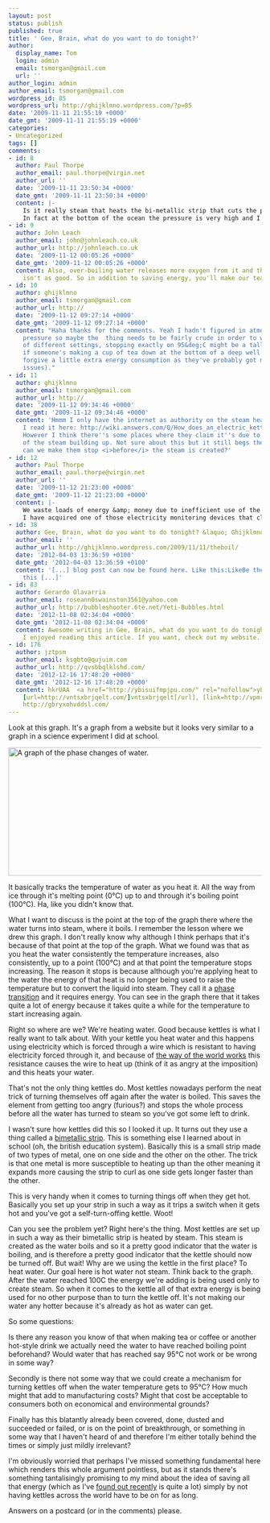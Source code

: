```yaml
---
layout: post
status: publish
published: true
title: ' Gee, Brain, what do you want to do tonight?'
author:
  display_name: Tom
  login: admin
  email: tsmorgan@gmail.com
  url: ''
author_login: admin
author_email: tsmorgan@gmail.com
wordpress_id: 85
wordpress_url: http://ghijklmno.wordpress.com/?p=85
date: '2009-11-11 21:55:19 +0000'
date_gmt: '2009-11-11 21:55:19 +0000'
categories:
- Uncategorized
tags: []
comments:
- id: 8
  author: Paul Thorpe
  author_email: paul.thorpe@virgin.net
  author_url: ''
  date: '2009-11-11 23:50:34 +0000'
  date_gmt: '2009-11-11 23:50:34 +0000'
  content: |-
    Is it really steam that heats the bi-metallic strip that cuts the power? Or just the temperature of the water? In fact, where is the strip? In the water or in the steam? I'll have to take the kettle apart to find it! Maybe you can bend it so that it cuts off sooner .. or maybe there is already a kettle that cuts off at 95 degrees. Did you know that water only turns to steam at 100 degrees at normal atmospheric pressure? It the top of a mountain the pressure is less and the water boils at less than 100 ... maybe even 95! At the bottom of a deep well it will be hotter when it boils ... maybe 105!!
    In fact at the bottom of the ocean the pressure is very high and I bet you can't get water to boil at all ... especiall as it will be constantly diluted by all that water. Not to mention salt ... that will increase (it's called elevate) the boiling point even more! Now look what you've done to my brain! ... I'll have to have another glass of wine or I won't be able to sleep for thinking about it.
- id: 9
  author: John Leach
  author_email: john@johnleach.co.uk
  author_url: http://johnleach.co.uk
  date: '2009-11-12 00:05:26 +0000'
  date_gmt: '2009-11-12 00:05:26 +0000'
  content: Also, over-boiling water releases more oxygen from it and then your tea
    isn't as good. So in addition to saving energy, you'll make our tea taste better.  fixitfixitfixitfixit!
- id: 10
  author: ghijklmno
  author_email: tsmorgan@gmail.com
  author_url: http://
  date: '2009-11-12 09:27:14 +0000'
  date_gmt: '2009-11-12 09:27:14 +0000'
  content: "Haha thanks for the comments. Yeah I hadn't figured in atmospheric
    pressure so maybe the  thing needs to be fairly crude in order to work in lots
    of different settings, stopping exactly on 95&deg;C might be a tall order (although
    if someone's making a cup of tea down at the bottom of a deep well I'd tend to
    forgive a little extra energy consumption as they've probably got more pressing
    issues)."
- id: 11
  author: ghijklmno
  author_email: tsmorgan@gmail.com
  author_url: http://
  date: '2009-11-12 09:34:46 +0000'
  date_gmt: '2009-11-12 09:34:46 +0000'
  content: 'Hmmm I only have the internet as authority on the steam heating the strip.
    I read it here: http://wiki.answers.com/Q/How_does_an_electric_kettle_work.
    However I think there''s some places where they claim it''s due to the pressure
    of the steam building up. Not sure about this but it still begs the question:
    can we make them stop <i>before</i> the steam is created?'
- id: 12
  author: Paul Thorpe
  author_email: paul.thorpe@virgin.net
  author_url: ''
  date: '2009-11-12 21:23:00 +0000'
  date_gmt: '2009-11-12 21:23:00 +0000'
  content: |-
    We waste loads of energy &amp; money due to inefficient use of the kettle. The biggest issues are a) putting in too much water and b) boiling the water before we need it so it is 'almost ready' when we want a coffee half an hour later! A simple economy measure would be to buy a smaller kettle ... say 2 cups size, and keeping a bigger one for when you have visitors.
    I have acquired one of those electricity monitoring devices that clips onto your meter. We can now see the power consumption suddenly increase when we switch on the kettle ... up by 2500watts (the whole house is normally ticking over on about 500watts due to lights TV, fridge, computer etc.)
- id: 38
  author: Gee, Brain, what do you want to do tonight? &laquo; Ghijklmno &not; Blog
  author_email: ''
  author_url: http://ghijklmno.wordpress.com/2009/11/11/theboil/
  date: '2012-04-03 13:36:59 +0100'
  date_gmt: '2012-04-03 13:36:59 +0100'
  content: '[...] blog post can now be found here. Like this:LikeBe the first to like
    this [...]'
- id: 83
  author: Gerardo Olavarria
  author_email: roseann0swainston3561@yahoo.com
  author_url: http://bubbleshooter.6te.net/Yeti-Bubbles.html
  date: '2012-11-08 02:34:04 +0000'
  date_gmt: '2012-11-08 02:34:04 +0000'
  content: Awesome writing in Gee, Brain, what do you want to do tonight? - Ghijklmno...
    I enjoyed reading this article. If you want, check out my website.
- id: 176
  author: jztpsm
  author_email: ksgbto@qujuim.com
  author_url: http://qvsbbqlklshd.com/
  date: '2012-12-16 17:48:20 +0000'
  date_gmt: '2012-12-16 17:48:20 +0000'
  content: hkrUAA  <a href="http://ybisuifmpjpu.com/" rel="nofollow">ybisuifmpjpu</a>,
    [url=http://vntsxbrjqelt.com/]vntsxbrjqelt[/url], [link=http://vpmrqgtatclm.com/]vpmrqgtatclm[/link],
    http://gbryxohvddsl.com/
---
```

<p>Look at this graph. It's a graph from a website but it looks very similar to a graph in a science experiment I did at school.</p>

<p><a href="http://hyperphysics.phy-astr.gsu.edu/hbase/thermo/phase.html"><img class="aligncenter size-full wp-image-86" title="Water phase change" src="http://ghijklmno.net/wp-content/uploads/2009/11/boiling.gif" alt="A graph of the phase changes of water." width="511" height="255" /></a></p>

<p>It basically tracks the temperature of water as you heat it. All the way from ice through it's melting point (0&deg;C) up to and through it's boiling point (100&deg;C). Ha, like you didn't know that.</p>

<p>What I want to discuss is the point at the top of the graph there where the water turns into steam, where it boils. I remember the lesson where we drew this graph. I don't really know why although I think perhaps that it's because of that point at the top of the graph. What we found was that as you heat the water consistently the temperature increases, also consistently, up to a point (100&deg;C) and at that point the temperature stops increasing. The reason it stops is because although you're applying heat to the water the energy of that heat is no longer being used to raise the temperature but to convert the liquid into steam. They call it a <a href="http://en.wikipedia.org/wiki/Phase_%28matter%29#Phase_transitions">phase transition</a> and it requires energy. You can see in the graph there that it takes quite a lot of energy because it takes quite a while for the temperature to start increasing again.</p>

<p>Right so where are we? We're heating water. Good because kettles is what I really want to talk about. With your kettle you heat water and this happens using electricity which is forced through a wire which is resistant to having electricity forced through it, and because of <a href="http://en.wikipedia.org/wiki/Heating_element">the way of the world works</a> this resistance causes the wire to heat up (think of it as angry at the imposition) and this heats your water.</p>

<p>That's not the only thing kettles do. Most kettles nowadays perform the neat trick of turning themselves off again after the water is boiled. This saves the element from getting too angry (furious?) and stops the whole process before all the water has turned to steam so you've got some left to drink.</p>

<p>I wasn't sure how kettles did this so I looked it up. It turns out they use a thing called a <a href="http://en.wikipedia.org/wiki/Bimetallic_strip">bimetallic strip</a>. This is something else I learned about in school (oh, the british education system). Basically this is a small strip made of two types of metal, one on one side and the other on the other. The trick is that one metal is more susceptible to heating up than the other meaning it expands more causing the strip to curl as one side gets longer faster than the other.</p>

<p>This is very handy when it comes to turning things off when they get hot. Basically you set up your strip in such a way as it trips a switch when it gets hot and you've got a self-turn-offing kettle. Woot!</p>

<p>Can you see the problem yet? Right here's the thing. Most kettles are set up in such a way as their bimetallic strip is heated by steam. This steam is created as the water boils and so it a pretty good indicator that the water is boiling, and is therefore a pretty good indicator that the kettle should now be turned off. But wait! Why are we using the kettle in the first place? To heat water. Our goal here is hot water not steam. Think back to the graph. After the water reached 100C the energy we're adding is being used only to create steam. So when it comes to the kettle all of that extra energy is being used for no other purpose than to turn the kettle off. It's not making our water any hotter because it's already as hot as water can get.</p>

<p>So some questions:</p>

<p>Is there any reason you know of that when making tea or coffee or another hot-style drink we actually need the water to have reached boiling point beforehand? Would water that has reached say 95&deg;C not work or be wrong in some way?</p>

<p>Secondly is there not some way that we could create a mechanism for turning kettles off when the water temperature gets to 95&deg;C? How much might that add to manufacturing costs? Might that cost be acceptable to consumers both on economical and environmental grounds?</p>

<p>Finally has this blatantly already been covered, done, dusted and succeeded or failed, or is on the point of breakthrough, or something in some way that I haven't heard of and therefore I'm either totally behind the times or simply just mildly irrelevant?</p>

<p>I'm obviously worried that perhaps I've missed something fundamental here which renders this whole argument pointless, but as it stands there's something tantalisingly promising to my mind about the idea of saving all that energy (which as I've <a href="http://ghijklmno.wordpress.com/2009/10/23/electricity-monitor/">found out recently</a> is quite a lot) simply by not having kettles across the world have to be on for as long.</p>

<p>Answers on a postcard (or in the comments) please.</p>


